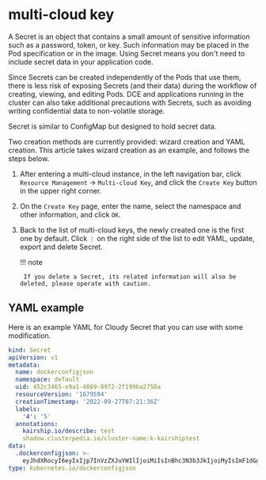 # multi-cloud key

A Secret is an object that contains a small amount of sensitive information such as a password, token, or key.
Such information may be placed in the Pod specification or in the image.
Using Secret means you don't need to include secret data in your application code.

Since Secrets can be created independently of the Pods that use them, there is less risk of exposing Secrets (and their data) during the workflow of creating, viewing, and editing Pods.
DCE and applications running in the cluster can also take additional precautions with Secrets, such as avoiding writing confidential data to non-volatile storage.

Secret is similar to ConfigMap but designed to hold secret data.

Two creation methods are currently provided: wizard creation and YAML creation. This article takes wizard creation as an example, and follows the steps below.

1. After entering a multi-cloud instance, in the left navigation bar, click `Resource Management` -> `Multi-cloud Key`, and click the `Create Key` button in the upper right corner.

    <!--screenshot-->

2. On the `Create Key` page, enter the name, select the namespace and other information, and click `OK`.

    <!--screenshot-->

3. Back to the list of multi-cloud keys, the newly created one is the first one by default. Click `⋮` on the right side of the list to edit YAML, update, export and delete Secret.

    <!--screenshot-->

    !!! note

        If you delete a Secret, its related information will also be deleted, please operate with caution.

## YAML example

Here is an example YAML for Cloudy Secret that you can use with some modification.

```yaml
kind: Secret
apiVersion: v1
metadata:
  name: dockerconfigjson
  namespace: default
  uid: 452c3465-e9a1-4869-8972-2f199ba2750a
  resourceVersion: '1679594'
  creationTimestamp: '2022-09-27T07:21:36Z'
  labels:
    '4': '5'
  annotations:
    kairship.io/describe: test
    shadow.clusterpedia.io/cluster-name:k-kairshiptest
data:
  .dockerconfigjson: >-
    eyJhdXRocyI6eyIxIjp7InVzZXJuYW1lIjoiMiIsInBhc3N3b3JkIjoiMyIsImF1dGgiOiJNam96In19fQ==
type: kubernetes.io/dockerconfigjson
```